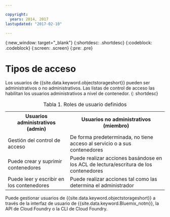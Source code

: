 ```yaml
---

copyright:
  years: 2014, 2017
lastupdated: "2017-02-10"

---
```

{:new_window: target="_blank"}
{:shortdesc: .shortdesc}
{:codeblock: .codeblock}
{:screen: .screen}
{:pre: .pre}


# Tipos de acceso

Los usuarios de {{site.data.keyword.objectstorageshort}} pueden ser administrativos o no administrativos. Las listas de control de acceso las habilitan los usuarios administrativos a nivel de contenedor.
{: shortdesc}

<table>
<caption> Tabla 1. Roles de usuario definidos </caption>
  <tr>
    <th> Usuarios administrativos (admin) </th>
    <th> Usuarios no administrativos (miembro) </th>
  </tr>
  <tr>
    <td> Gestión del control de acceso </td>
    <td> De forma predeterminada, no tiene acceso al servicio o a sus contenedores </td>
  </tr>
  <tr>
    <td> Puede crear y suprimir contenedores </td>
    <td> Puede realizar acciones basándose en los ACL de lectura/escritura de los contenedores </td>
  </tr>
  <tr>
    <td> Puede leer y escribir en los contenedores </td>
    <td> Puede realizar acciones tal como las determina el administrador </td>
  </tr>
</table>


Puede gestionar usuarios de {{site.data.keyword.objectstorageshort}} a través de la interfaz de usuario de {{site.data.keyword.Bluemix_notm}}, la API de Cloud Foundry o la CLI de Cloud Foundry.
